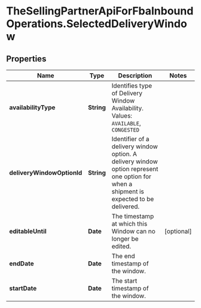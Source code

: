 # TheSellingPartnerApiForFbaInboundOperations.SelectedDeliveryWindow

## Properties
Name | Type | Description | Notes
------------ | ------------- | ------------- | -------------
**availabilityType** | **String** | Identifies type of Delivery Window Availability. Values: `AVAILABLE`, `CONGESTED` | 
**deliveryWindowOptionId** | **String** | Identifier of a delivery window option. A delivery window option represent one option for when a shipment is expected to be delivered. | 
**editableUntil** | **Date** | The timestamp at which this Window can no longer be edited. | [optional] 
**endDate** | **Date** | The end timestamp of the window. | 
**startDate** | **Date** | The start timestamp of the window. | 


